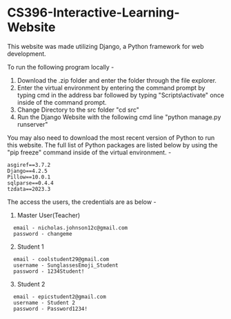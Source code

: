 ﻿# CS396-Interactive-Learning-Website

This website was made utilizing Django, a Python framework for web development. 

To run the following program locally - 
1. Download the .zip folder and enter the folder through the file explorer.
2. Enter the virtual environment by entering the command prompt by typing cmd in the address bar followed by typing "Scripts\activate" once inside of the command prompt.
3. Change Directory to the src folder "cd src"
4. Run the Django Website with the following cmd line "python manage.py runserver"

You may also need to download the most recent version of Python to run this website. The full list of Python packages are listed below by using the "pip freeze" command inside of the virtual environment. - 
```
asgiref==3.7.2
Django==4.2.5
Pillow==10.0.1
sqlparse==0.4.4
tzdata==2023.3
```

The access the users, the credentials are as below - 
1. Master User(Teacher)
```
  email - nicholas.johnson12c@gmail.com
  password - changeme
```
2. Student 1
```
  email - coolstudent29@gmail.com 
  username - SunglassesEmoji_Student
  password - 1234Student!
```
3. Student 2
```
  email - epicstudent2@gmail.com
  username - Student 2
  password - Password1234!
```

